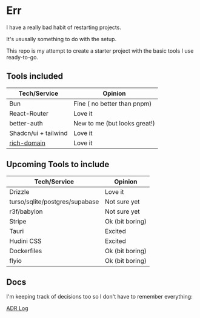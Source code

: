 # Err

I have a really bad habit of restarting projects.

It's ususally something to do with the setup.

This repo is my attempt to create a starter project with the basic tools I use ready-to-go.

## Tools included

| Tech/Service      | Opinion      |
| ------------- | ------------- |
| Bun | Fine ( no better than pnpm) |
| React-Router | Love it |
| better-auth | New to me (but looks great!) |
| Shadcn/ui + tailwind | Love it |
| [rich-domain](https://github.com/4lessandrodev/rich-domain) | Love it |

## Upcoming Tools to include

| Tech/Service      | Opinion      |
| ------------- | ------------- |
| Drizzle | Love it |
| turso/sqlite/postgres/supabase | Not sure yet |
| r3f/babylon | Not sure yet |
| Stripe | Ok (bit boring) |
| Tauri | Excited |
| Hudini CSS | Excited |
| Dockerfiles | Ok (bit boring) |
| flyio | Ok (bit boring) |

## Docs

I'm keeping track of decisions too so I don't have to remember everything:

[ADR Log](doc/adr/index.md)
